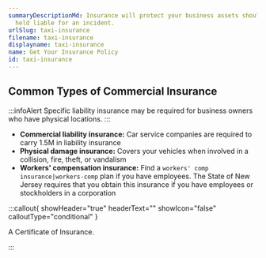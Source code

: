 ```yaml
---
summaryDescriptionMd: Insurance will protect your business assets should you be
  held liable for an incident.
urlSlug: taxi-insurance
filename: taxi-insurance
displayname: taxi-insurance
name: Get Your Insurance Policy
id: taxi-insurance
---
```

## Common Types of Commercial Insurance

:::infoAlert 
 Specific liability insurance may be required for business owners who have physical locations.
:::

* **Commercial liability insurance:** Car service companies are required to carry 1.5M in liability insurance
* **Physical damage insurance:** Covers your vehicles when involved in a collision, fire, theft, or vandalism
* **Workers' compensation insurance:** Find a `workers' comp insurance|workers-comp` plan if you have employees. The State of New Jersey requires that you obtain this insurance if you have employees or stockholders in a corporation

:::callout{ showHeader="true" headerText="" showIcon="false" calloutType="conditional" }

A Certificate of Insurance.

:::